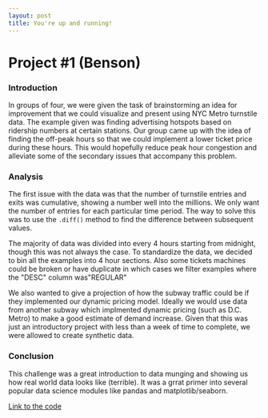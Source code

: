 ```yaml
---
layout: post
title: You're up and running!
---
```


# Project #1 (Benson)

### Introduction
In groups of four, we were given the task of brainstorming an idea for improvement that we could visualize and present using NYC Metro turnstile data. The example given was finding advertising hotspots based on ridership numbers at certain stations. Our group came up with the idea of finding the off-peak hours so that we could implement a lower ticket price during these hours. This would hopefully reduce peak hour congestion and alleviate some of the secondary issues that accompany this problem.


### Analysis
The first issue with the data was that the number of turnstile entries and exits was cumulative, showing a number well into the millions. We only want the number of entries for each particular time period. The way to solve this was to use the `.diff()` method to find the difference between subsequent values. 

The majority of data was divided into every 4 hours starting from midnight, though this was not always the case. To standardize the data, we decided to bin all the examples into 4 hour sections. 
Also some tickets machines could be broken or have duplicate in which cases we filter examples where the "DESC" column was"REGULAR"

We also wanted to give a projection of how the subway traffic could be if they implemented our dynamic pricing model. Ideally we would use data from another subway which implmented dynamic pricing (such as D.C. Metro) to make a good estimate of demand increase. Given that this was just an introductory project with less than a week of time to complete, we were allowed to create synthetic data.

### Conclusion
This challenge was a great introduction to data munging and showing us how real world data looks like (terrible). It was a grrat primer into several popular data science modules like pandas and matplotlib/seaborn. 


[Link to the code](01-code.py)
